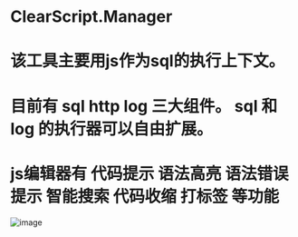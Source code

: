 # ClearScript.Manager

# 该工具主要用js作为sql的执行上下文。
# 目前有 sql http log 三大组件。 sql 和 log 的执行器可以自由扩展。
# js编辑器有 代码提示 语法高亮 语法错误提示 智能搜索 代码收缩 打标签 等功能

![image](https://github.com/yuzd/ClearScript.Manager/blob/master/tabris.gif)
